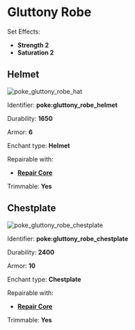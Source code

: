 # Gluttony Robe

Set Effects:
* **Strength 2**
* **Saturation 2**

## Helmet
![poke_gluttony_robe_hat](https://github.com/ItsMePok/PFE/assets/136857747/0aaa121a-b107-43d5-977a-e20686883f66)

Identifier: **poke:gluttony_robe_helmet**

Durability: **1650**

Armor: **6**

Enchant type: **Helmet**

Repairable with:
* **[Repair Core](https://github.com/ItsMePok/PFE/wiki/Repair-Core)**

Trimmable: **Yes**

## Chestplate
![poke_gluttony_robe_chestplate](https://github.com/ItsMePok/PFE/assets/136857747/f1b84b32-eda9-4cbb-a80e-60b4abff7e86)

Identifier: **poke:gluttony_robe_chestplate**

Durability: **2400**

Armor: **10**

Enchant type: **Chestplate**

Repairable with:
* **[Repair Core](https://github.com/ItsMePok/PFE/wiki/Repair-Core)**

Trimmable: **Yes**
